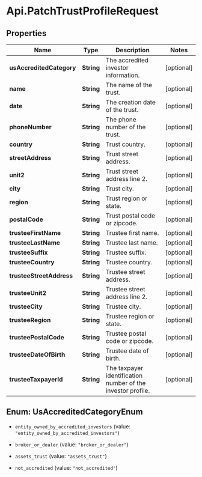 # Api.PatchTrustProfileRequest

## Properties

Name | Type | Description | Notes
------------ | ------------- | ------------- | -------------
**usAccreditedCategory** | **String** | The accredited investor information. | [optional] 
**name** | **String** | The name of the trust. | [optional] 
**date** | **String** | The creation date of the trust. | [optional] 
**phoneNumber** | **String** | The phone number of the trust. | [optional] 
**country** | **String** | Trust country. | [optional] 
**streetAddress** | **String** | Trust street address. | [optional] 
**unit2** | **String** | Trust street address line 2. | [optional] 
**city** | **String** | Trust city. | [optional] 
**region** | **String** | Trust region or state. | [optional] 
**postalCode** | **String** | Trust postal code or zipcode. | [optional] 
**trusteeFirstName** | **String** | Trustee first name. | [optional] 
**trusteeLastName** | **String** | Trustee last name. | [optional] 
**trusteeSuffix** | **String** | Trustee suffix. | [optional] 
**trusteeCountry** | **String** | Trustee country. | [optional] 
**trusteeStreetAddress** | **String** | Trustee street address. | [optional] 
**trusteeUnit2** | **String** | Trustee street address line 2. | [optional] 
**trusteeCity** | **String** | Trustee city. | [optional] 
**trusteeRegion** | **String** | Trustee region or state. | [optional] 
**trusteePostalCode** | **String** | Trustee postal code or zipcode. | [optional] 
**trusteeDateOfBirth** | **String** | Trustee date of birth. | [optional] 
**trusteeTaxpayerId** | **String** | The taxpayer identification number of the investor profile. | [optional] 



## Enum: UsAccreditedCategoryEnum


* `entity_owned_by_accredited_investors` (value: `"entity_owned_by_accredited_investors"`)

* `broker_or_dealer` (value: `"broker_or_dealer"`)

* `assets_trust` (value: `"assets_trust"`)

* `not_accredited` (value: `"not_accredited"`)




